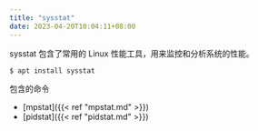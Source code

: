 ```yaml
---
title: "sysstat"
date: 2023-04-20T10:04:11+08:00
---
```


sysstat 包含了常用的 Linux 性能工具，用来监控和分析系统的性能。

```bash
$ apt install sysstat
```

包含的命令

- [mpstat]({{< ref "mpstat.md" >}})
- [pidstat]({{< ref "pidstat.md" >}})
